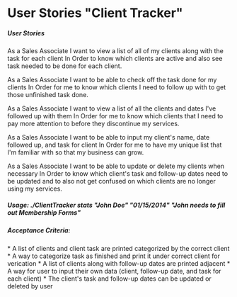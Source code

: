 User Stories "Client Tracker"
=============
<h5>User Stories</h5>

As a Sales Associate
I want to view a list of all of my clients along with the task for each client
In Order to know which clients are active and also see task needed to be done
for each client.

As a Sales Associate
I want to be able to check off the task done for my clients
In Order for me to know which clients I need to follow up with to get
those unfinished task done.

As a Sales Associate
I want to view a list of all the clients and dates I've followed up with them
In Order for me to know which clients that I need to pay more attention to before
they discontinue my services.

As a Sales Associate
I want to be able to input my client's name, date followed up, and task for client
In Order for me to have my unique list that I'm familiar with so that my business
can grow.

As a Sales Associate
I want to be able to update or delete my clients when necessary
In Order to know which client's task and follow-up dates need to be updated
and to also not get confused on which clients are no longer using my services.

<h5>Usage: ./ClientTracker stats "John Doe" "01/15/2014" "John needs to fill out Membership Forms"</h5>

<h5>Acceptance Criteria:</h5>
  * A list of clients and client task are printed categorized by the correct client
  * A way to categorize task as finished and print it under correct client for verication
  * A list of clients along with follow-up dates are printed adjacent
  * A way for user to input their own data (client, follow-up date, and task for each client)
  * The client's task and follow-up dates can be updated or deleted by user






